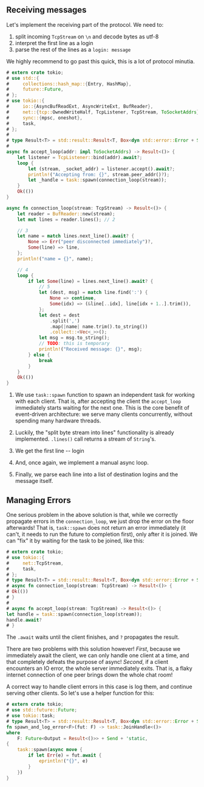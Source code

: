 ## Receiving messages

Let's implement the receiving part of the protocol.
We need to:

1. split incoming `TcpStream` on `\n` and decode bytes as utf-8
2. interpret the first line as a login
3. parse the rest of the lines as a  `login: message`

We highly recommend to go past this quick, this is a lot of protocol minutia.

```rust
# extern crate tokio;
# use std::{
#     collections::hash_map::{Entry, HashMap},
#     future::Future,
# };
# use tokio::{
#     io::{AsyncBufReadExt, AsyncWriteExt, BufReader},
#     net::{tcp::OwnedWriteHalf, TcpListener, TcpStream, ToSocketAddrs},
#     sync::{mpsc, oneshot},
#     task,
# };
#
# type Result<T> = std::result::Result<T, Box<dyn std::error::Error + Send + Sync>>;
#
async fn accept_loop(addr: impl ToSocketAddrs) -> Result<()> {
    let listener = TcpListener::bind(addr).await?;
    loop {
        let (stream, _socket_addr) = listener.accept().await?;
        println!("Accepting from: {}", stream.peer_addr()?);
        let _handle = task::spawn(connection_loop(stream));
    }
    Ok(())
}

async fn connection_loop(stream: TcpStream) -> Result<()> {
    let reader = BufReader::new(stream);
    let mut lines = reader.lines(); // 2

    // 3
    let name = match lines.next_line().await? {
        None => Err("peer disconnected immediately")?,
        Some(line) => line,
    };
    println!("name = {}", name);

    // 4
    loop {
        if let Some(line) = lines.next_line().await? {
            // 5
            let (dest, msg) = match line.find(':') {
                None => continue,
                Some(idx) => (&line[..idx], line[idx + 1..].trim()),
            };
            let dest = dest
                .split(',')
                .map(|name| name.trim().to_string())
                .collect::<Vec<_>>();
            let msg = msg.to_string();
            // TODO: this is temporary
            println!("Received message: {}", msg);
        } else {
            break
        }
    }
    Ok(())
}
```

1. We use `task::spawn` function to spawn an independent task for working with each client.
   That is, after accepting the client the `accept_loop` immediately starts waiting for the next one.
   This is the core benefit of event-driven architecture: we serve many clients concurrently, without spending many hardware threads.

2. Luckily, the "split byte stream into lines" functionality is already implemented.
   `.lines()` call returns a stream of `String`'s.

3. We get the first line -- login

4. And, once again, we implement a manual async loop.

5. Finally, we parse each line into a list of destination logins and the message itself.

## Managing Errors

One serious problem in the above solution is that, while we correctly propagate errors in the `connection_loop`, we just drop the error on the floor afterwards!
That is, `task::spawn` does not return an error immediately (it can't, it needs to run the future to completion first), only after it is joined.
We can "fix" it by waiting for the task to be joined, like this:

```rust
# extern crate tokio;
# use tokio::{
#     net::TcpStream,
#     task,
# };
# type Result<T> = std::result::Result<T, Box<dyn std::error::Error + Send + Sync>>;
# async fn connection_loop(stream: TcpStream) -> Result<()> {
# Ok(())
# }
#
# async fn accept_loop(stream: TcpStream) -> Result<()> {
let handle = task::spawn(connection_loop(stream));
handle.await?
# }
```

The `.await` waits until the client finishes, and `?` propagates the result.

There are two problems with this solution however!
*First*, because we immediately await the client, we can only handle one client at a time, and that completely defeats the purpose of async!
*Second*, if a client encounters an IO error, the whole server immediately exits.
That is, a flaky internet connection of one peer brings down the whole chat room!

A correct way to handle client errors in this case is log them, and continue serving other clients.
So let's use a helper function for this:

```rust
# extern crate tokio;
# use std::future::Future;
# use tokio::task;
# type Result<T> = std::result::Result<T, Box<dyn std::error::Error + Send + Sync>>;
fn spawn_and_log_error<F>(fut: F) -> task::JoinHandle<()>
where
    F: Future<Output = Result<()>> + Send + 'static,
{
    task::spawn(async move {
        if let Err(e) = fut.await {
            eprintln!("{}", e)
        }
    })
}
```
